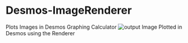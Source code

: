 # Desmos-ImageRenderer
Plots Images in Desmos Graphing Calculator
![output](https://user-images.githubusercontent.com/87863471/136710600-3ba77f16-d3aa-4747-a6e7-59aa4bfb5603.jpeg)
Image Plotted in Desmos using the Renderer
